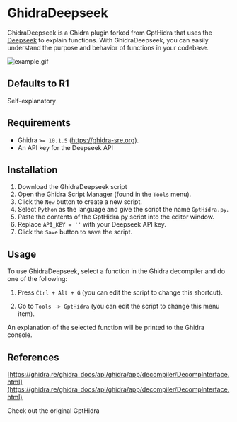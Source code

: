 # GhidraDeepseek

GhidraDeepseek is a Ghidra plugin forked from GptHidra that uses the [Deepseek](https://api.deepseek.com/) to explain functions. With GhidraDeepseek, you can easily understand the purpose and behavior of functions in your codebase.

![example.gif](images/example.gif)

## Defaults to R1
Self-explanatory

## Requirements

- Ghidra `>= 10.1.5` (https://ghidra-sre.org).
- An API key for the Deepseek API

## Installation

1. Download the GhidraDeepseek script
2. Open the Ghidra Script Manager (found in the `Tools` menu).
3. Click the `New` button to create a new script.
4. Select `Python` as the language and give the script the name `GptHidra.py`.
5. Paste the contents of the GptHidra.py script into the editor window.
6. Replace `API_KEY = ''` with your Deepseek API key.
7. Click the `Save` button to save the script.

## Usage

To use GhidraDeepseek, select a function in the Ghidra decompiler and do one of the following:

1. Press `Ctrl + Alt + G` (you can edit the script to change this shortcut).

2. Go to `Tools -> GptHidra` (you can edit the script to change this menu item).

An explanation of the selected function will be printed to the Ghidra console.



## References

[https://ghidra.re/ghidra_docs/api/ghidra/app/decompiler/DecompInterface.html](https://ghidra.re/ghidra_docs/api/ghidra/app/decompiler/DecompInterface.html)



Check out the original GptHidra
